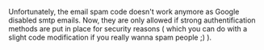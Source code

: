 Unfortunately, the email spam code doesn't work anymore as Google disabled smtp emails. Now, they are only allowed if strong authentification methods are put in place for security reasons ( which you can do with a slight code modification if you really wanna spam people ;) ). 
